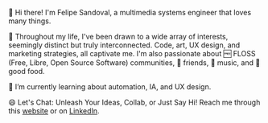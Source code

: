👋 Hi there! I'm Felipe Sandoval, a multimedia systems engineer that loves many things. 

💬 Throughout my life, I've been drawn to a wide array of interests, seemingly distinct but truly interconnected. Code, art, UX design, and marketing strategies, all captivate me. I'm also passionate about 🆓 FLOSS (Free, Libre, Open Source Software) communities, 🎳 friends, 🎵 music, and 🦐 good food. 

🌱 I’m currently learning about automation, IA, and UX design.

😄 Let's Chat: Unleash Your Ideas, Collab, or Just Say Hi! Reach me through this [website](https://www.felipsandoval.com) or on [LinkedIn](https://www.linkedin.com/in/felipesandovalsibada).

<!--
**felipsandoval/felipsandoval** is a ✨ _special_ ✨ repository because its `README.md` (this file) appears on your GitHub profile.

Here are some ideas to get you started:

- 🔭 I’m currently working on ...
- 🌱 I’m currently learning about ...
- 👯 I’m looking to collaborate on ...
- 🤔 I’m looking for help with ...
- 💬 Ask me about ...
- 📫 How to reach me: ...
- 😄 Pronouns: ...
- ⚡ Fun fact: ...
-->
